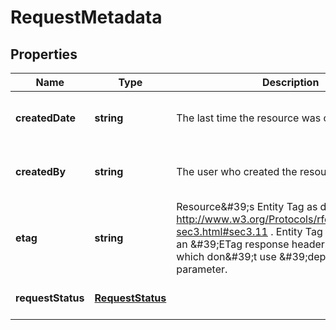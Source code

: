 # RequestMetadata

## Properties
| Name | Type | Description | Notes |
| ------------ | ------------- | ------------- | ------------- |
| **createdDate** | **string** | The last time the resource was created | [optional] [readonly] [default to undefined] |
| **createdBy** | **string** | The user who created the resource. | [optional] [readonly] [default to undefined] |
| **etag** | **string** | Resource\&#39;s Entity Tag as defined in http://www.w3.org/Protocols/rfc2616/rfc2616-sec3.html#sec3.11 . Entity Tag is also added as an \&#39;ETag response header to requests which don\&#39;t use \&#39;depth\&#39; parameter.  | [optional] [readonly] [default to undefined] |
| **requestStatus** | [**RequestStatus**](RequestStatus.md) |  | [optional] [default to undefined] |


